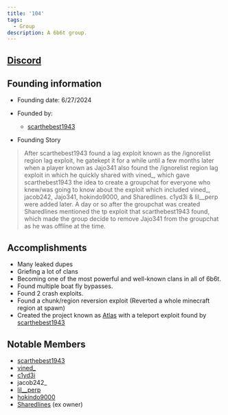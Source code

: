 ```yaml
---
title: '104'
tags:
  - Group
description: A 6b6t group.
---
```



## [Discord](https://discord.gg/4Y5qpCAajY)

## Founding information
* Founding date: 6/27/2024
* Founded by: 
  * [scarthebest1943](../Players/scar.md)

* Founding Story
>After scarthebest1943 found a lag exploit known as the /ignorelist region lag exploit, he gatekept it for a while until a few months later when a player known as Jajo341 also found the /ignorelist region lag exploit in which he quickly shared with vined_, which gave scarthebest1943 the idea to create a groupchat for everyone who knew/was going to know about the exploit which included vined_, jacob242, Jajo341, hokindo9000, and Sharedlines. c1yd3i & lil__perp were added later. A day or so after the groupchat was created Sharedlines mentioned the tp exploit that scarthebest1943 found, which made the group decide to remove Jajo341 from the groupchat as he was offline at the time.
>

## Accomplishments
- Many leaked dupes
- Griefing a lot of clans
- Becoming one of the most powerful and well-known clans in all of 6b6t.
- Found multiple boat fly bypasses.
- Found 2 crash exploits.
- Found a chunk/region reversion exploit (Reverted a whole minecraft region at spawn)
- Created the project known as [Atlas](https://www.youtube.com/watch?v=w2oV6sHu1Q8) with a teleport exploit found by [scarthebest1943](../Players/scar.md)

## Notable Members
- [scarthebest1943](../Players/scar.md) 
- [vined_](../Players/vined.md) 
- [c1yd3i](../Players/clyde.md)
- jacob242_
- [lil__perp](../Players/lilperp.md)
- [hokindo9000](../Players/hokindo9000.md)
- [Sharedlines](../Players/sharedlines.md) (ex owner) 

